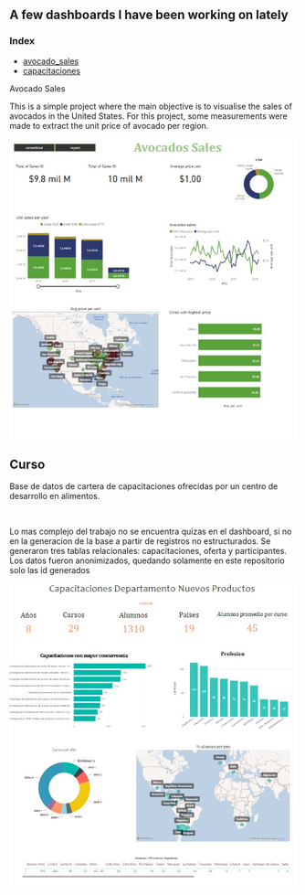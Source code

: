 ## A few dashboards I have been working on lately

### Index
- [avocado_sales](#avocado)
- [capacitaciones](#curso)


<a id="avocado"> </a>

<h>Avocado Sales</h2>
<p style="font:10px"> This is a simple project where the main objective is to visualise the sales of avocados in the United States. For this project, some measurements were made to extract the unit price of avocado per region.</p>

![Image Alt text](/images/avocado.jpg)

<a id="curso"> </a>

<h2>Curso </h2>
<p style="font:10px"> Base de datos de cartera de capacitaciones ofrecidas por un centro de desarrollo en alimentos.</p></br>
<p style="font:10px"> Lo mas complejo del trabajo no se encuentra quizas en el dashboard, si no en la generacion de la base a partir de registros no estructurados. Se generaron tres tablas relacionales: capacitaciones, oferta y participantes. Los datos fueron anonimizados, quedando solamente en este repositorio solo las id generados </p>


![Image Alt text](/images/capacita.jpg)



